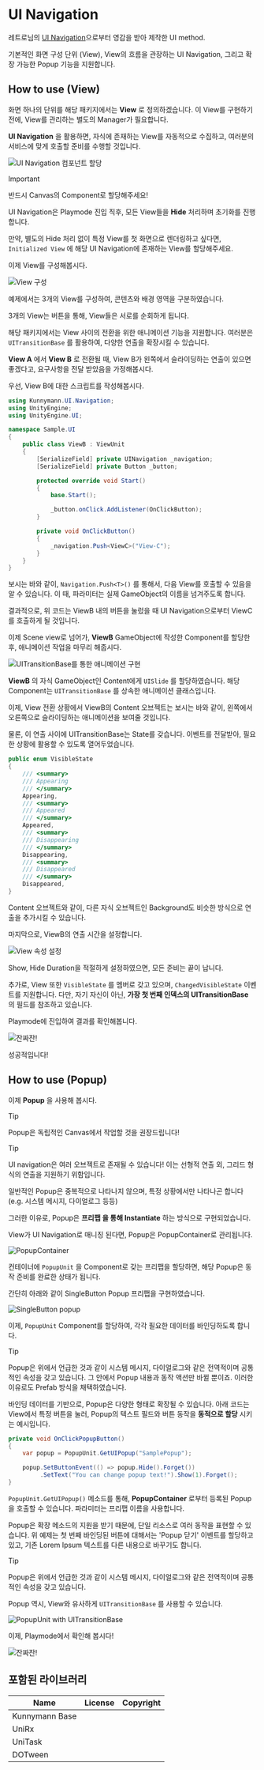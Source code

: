 # UI Navigation

레트로님의 [UI Navigation](https://www.youtube.com/watch?v=_jW_D2vF9J8&t=5057s)으로부터 영감을 받아 제작한 UI method.

기본적인 화면 구성 단위 (View), View의 흐름을 관장하는 UI Navigation, 그리고 확장 가능한 Popup 기능을 지원합니다. 

## How to use (View)

화면 하나의 단위를 해당 패키지에서는 **View** 로 정의하겠습니다. 이 View를 구현하기 전에, View를 관리하는 별도의 Manager가 필요합니다.

**UI Navigation** 을 활용하면, 자식에 존재하는 View를 자동적으로 수집하고, 여러분의 서비스에 맞게 호출할 준비를 수행할 것입니다.

![UI Navigation 컴포넌트 할당](./Images/img_ui_howtouse01.png)

> [!IMPORTANT]
> 반드시 Canvas의 Component로 할당해주세요!

UI Navigation은 Playmode 진입 직후, 모든 View들을 **Hide** 처리하며 초기화를 진행합니다.

만약, 별도의 Hide 처리 없이 특정 View를 첫 화면으로 렌더링하고 싶다면, `Initialized View` 에 해당 UI Navigation에 존재하는 View를 할당해주세요.

이제 View를 구성해봅시다.

![View 구성](./Images/img_ui_howtouse02.png)

예제에서는 3개의 View를 구성하여, 콘텐츠와 배경 영역을 구분하였습니다.

3개의 View는 버튼을 통해, View들은 서로를 순회하게 됩니다.

해당 패키지에서는 View 사이의 전환을 위한 애니메이션 기능을 지원합니다. 여러분은 `UITransitionBase` 를 활용하여, 다양한 연출을 확장시킬 수 있습니다.

**View A** 에서 **View B** 로 전환될 때, View B가 왼쪽에서 슬라이딩하는 연출이 있으면 좋겠다고, 요구사항을 전달 받았음을 가정해봅시다.

우선, View B에 대한 스크립트를 작성해봅시다.

```csharp
using Kunnymann.UI.Navigation;
using UnityEngine;
using UnityEngine.UI;

namespace Sample.UI
{
    public class ViewB : ViewUnit
    {
        [SerializeField] private UINavigation _navigation;
        [SerializeField] private Button _button;

        protected override void Start()
        {
            base.Start();

            _button.onClick.AddListener(OnClickButton);
        }

        private void OnClickButton()
        {
            _navigation.Push<ViewC>("View-C");
        }
    }
}
```

보시는 바와 같이, `Navigation.Push<T>()` 를 통해서, 다음 View를 호출할 수 있음을 알 수 있습니다. 이 때, 파라미터는 실제 GameObject의 이름을 넘겨주도록 합니다.

결과적으로, 위 코드는 ViewB 내의 버튼을 눌렀을 때 UI Navigation으로부터 ViewC를 호출하게 될 것입니다.

이제 Scene view로 넘어가, **ViewB** GameObject에 작성한 Component를 할당한 후, 애니메이션 작업을 마무리 해줍시다.

![UITransitionBase를 통한 애니메이션 구현](./Images/img_ui_howtouse03.png)

**ViewB** 의 자식 GameObject인 Content에게 `UISlide` 를 할당하였습니다. 해당 Component는 `UITransitionBase` 를 상속한 애니메이션 클래스입니다. 

이제, View 전환 상황에서 ViewB의 Content 오브젝트는 보시는 바와 같이, 왼쪽에서 오른쪽으로 슬라이딩하는 애니메이션을 보여줄 것입니다.

물론, 이 연출 사이에 UITransitionBase는 State를 갖습니다. 이벤트를 전달받아, 필요한 상황에 활용할 수 있도록 열어두었습니다.

```csharp
public enum VisibleState
{
    /// <summary>
    /// Appearing
    /// </summary>
    Appearing,
    /// <summary>
    /// Appeared
    /// </summary>
    Appeared,
    /// <summary>
    /// Disappearing
    /// </summary>
    Disappearing,
    /// <summary>
    /// Disappeared
    /// </summary>
    Disappeared,
}
```

Content 오브젝트와 같이, 다른 자식 오브젝트인 Background도 비슷한 방식으로 연출을 추가시킬 수 있습니다.

마지막으로, ViewB의 연출 시간을 설정합니다.

![View 속성 설정](./Images/img_ui_howtouse04.png)

Show, Hide Duration을 적절하게 설정하였으면, 모든 준비는 끝이 납니다.

추가로, View 또한 `VisibleState` 를 멤버로 갖고 있으며, `ChangedVisibleState` 이벤트를 지원합니다. 다만, 자기 자신이 아닌, **가장 첫 번째 인덱스의 UITransitionBase** 의 필드를 참조하고 있습니다.

Playmode에 진입하여 결과를 확인해봅니다.

![잔짜잔!](./Images/img_ui_howtouse05.gif)

성공적입니다!

## How to use (Popup)

이제 **Popup** 을 사용해 봅시다.

> [!TIP]
> Popup은 독립적인 Canvas에서 작업할 것을 권장드립니다!

> [!TIP]
> UI navigation은 여러 오브젝트로 존재될 수 있습니다! 이는 선형적 연출 외, 그리드 형식의 연출을 지원하기 위함입니다.

일반적인 Popup은 중복적으로 나타나지 않으며, 특정 상황에서만 나타나곤 합니다 (e.g. 시스템 메시지, 다이얼로그 등등)

그러한 이유로, Popup은 **프리팹 을 통해 Instantiate** 하는 방식으로 구현되었습니다.

View가 UI Navigation로 매니징 된다면, Popup은 PopupContainer로 관리됩니다.

![PopupContainer](./Images/img_ui_howtouse06.png)

컨테이너에 `PopupUnit` 을 Component로 갖는 프리팹을 할당하면, 해당 Popup은 동작 준비를 완료한 상태가 됩니다.

간단히 아래와 같이 SingleButton Popup 프리팹을 구현하였습니다.

![SingleButton popup](./Images/img_ui_howtouse07.png)

이제, `PopupUnit` Component를 할당하여, 각각 필요한 데이터를 바인딩하도록 합니다.

> [!TIP]
> Popup은 위에서 언급한 것과 같이 시스템 메시지, 다이얼로그와 같은 전역적이며 공통적인 속성을 갖고 있습니다.
> 그 안에서 Popup 내용과 동작 액션만 바뀔 뿐이죠.
> 이러한 이유로도 Prefab 방식을 채택하였습니다.

바인딩 데이터를 기반으로, Popup은 다양한 형태로 확장될 수 있습니다. 아래 코드는 View에서 특정 버튼을 눌러, Popup의 텍스트 필드와 버튼 동작을 **동적으로 할당** 시키는 예시입니다.

```csharp
private void OnClickPopupButton()
{
    var popup = PopupUnit.GetUIPopup("SamplePopup");

    popup.SetButtonEvent(() => popup.Hide().Forget())
         .SetText("You can change popup text!").Show(1).Forget();
}
```

`PopupUnit.GetUIPopup()` 메소드를 통해, **PopupContainer** 로부터 등록된 Popup을 호출할 수 있습니다. 파라미터는 프리팹 이름을 사용합니다.

Popup은 확장 메소드의 지원을 받기 때문에, 단일 리소스로 여러 동작을 표현할 수 있습니다. 위 예제는 첫 번째 바인딩된 버튼에 대해서는 'Popup 닫기' 이벤트를 할당하고 있고, 기존 Lorem Ipsum 텍스트를 다른 내용으로 바꾸기도 합니다.

> [!TIP]
> Popup은 위에서 언급한 것과 같이 시스템 메시지, 다이얼로그와 같은 전역적이며 공통적인 속성을 갖고 있습니다.

Popup 역시, View와 유사하게 `UITransitionBase` 를 사용할 수 있습니다.

![PopupUnit with UITransitionBase](./Images/img_ui_howtouse08.png)

이제, Playmode에서 확인해 봅시다!

![잔짜잔!](./Images/img_ui_howtouse09.gif)

## 포함된 라이브러리

| Name           | License | Copyright |
|----------------|---------|-----------|
| Kunnymann Base |         |           |
| UniRx          |         |           |
| UniTask        |         |           |
| DOTween        |         |           |